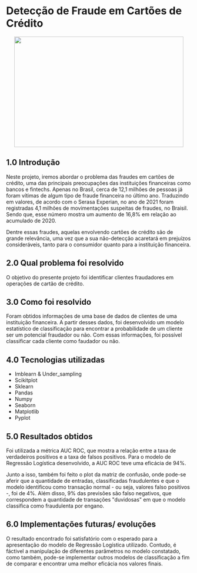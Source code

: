 # Detecção de Fraude em Cartões de Crédito

<p align="center">
  <img width="460" height="300" src="https://github.com/Rafael-Salomao/Deteccao_de_Fraude_em_Cartoes_de_Credito/blob/7d9480d80bf59d42c1ff0578c4cd4f8695cd1f72/imagem1.jpg">
</p>

## 1.0 Introdução

Neste projeto, iremos abordar o problema das fraudes em cartões de crédito, uma das principais preocupações das instituições financeiras como bancos e fintechs. Apenas no Brasil, cerca de 12,1 milhões de pessoas já foram vítimas de algum tipo de fraude financeira no último ano. Traduzindo em valores, de acordo com o Serasa Experian, no ano de 2021 foram registradas 4,1 milhões de movimentações suspeitas de fraudes, no Braisil. Sendo que, esse número mostra um aumento de 16,8% em relação ao acumulado de 2020. 

Dentre essas fraudes, aquelas envolvendo cartões de crédito são de grande relevância, uma vez que a sua não-detecção acaretará em prejuízos consideráveis, tanto para o consumidor quanto para a instituição financeira.

## 2.0 Qual problema foi resolvido

O objetivo do presente projeto foi identificar clientes fraudadores em operações de cartão de crédito.

## 3.0 Como foi resolvido

Foram obtidos informações de uma base de dados de clientes de uma instituição financeira. A partir desses dados, foi desenvolvido um modelo estatístico de classificação para encontrar a probabilidade de um cliente ser um potencial fraudador ou não. Com essas informações, foi possível classificar cada cliente como faudador ou não.

## 4.0 Tecnologias utilizadas

- Imblearn & Under_sampling
- Scikitplot 
- Sklearn
- Pandas
- Numpy 
- Seaborn
- Matplotlib
- Pyplot 


## 5.0 Resultados obtidos

Foi utilizada a métrica AUC ROC, que mostra a relação entre a taxa de verdadeiros positivos e a taxa de falsos positivos. Para o modelo de Regressão Logística desenvolvido, a AUC ROC teve uma eficácia de 94%.

Junto a isso, também foi feito o plot da matriz de confusão, onde pode-se aferir que a quantidade de entradas, classificadas fraudulentes e que o modelo identificou como transação normal - ou seja, valores falso positivos -, foi de 4%. Além disso, 9% das previsões são falso negativos, que correspondem a quantidade de transações "duvidosas" em que o modelo classifica como fraudulenta por engano.

## 6.0 Implementações futuras/ evoluções

O resultado encontrado foi satisfatório com o esperado para a apresentação do modelo de Regressão Logística utilizado. Contudo, é fáctivel a manipulação de diferentes parâmetros no modelo constatado, como também, pode-se implementar outros modelos de classificação a fim de comparar e encontrar uma melhor eficácia nos valores finais.

